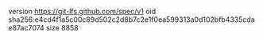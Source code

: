 version https://git-lfs.github.com/spec/v1
oid sha256:e4cd4f1a5c00c89d502c2d8b7c2e1f0ea599313a0d102bfb4335cdae87ac7074
size 8858
